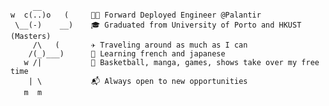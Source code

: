          __            
    w  c(..)o   (     👨‍💻 Forward Deployed Engineer @Palantir
     \__(-)    __)    🎓 Graduated from University of Porto and HKUST (Masters)
         /\   (       ✈️ Traveling around as much as I can
        /(_)___)      🥐 Learning french and japanese
       w /|           🏀 Basketball, manga, games, shows take over my free time
        | \           📬 Always open to new opportunities
       m  m           

<!--
**GambuzX/GambuzX** is a ✨ _special_ ✨ repository because its `README.md` (this file) appears on your GitHub profile.

Here are some ideas to get you started:

[Gap semester] Master's in Informatics and Computing Engineering @FEUP
🚩 Hacking at CTFs with CaptureTheFrancesinha

- 🔭 I’m currently working on ...
- 🌱 I’m currently learning ...
- 👯 I’m looking to collaborate on ...
- 🤔 I’m looking for help with ...
- 💬 Ask me about ...
- 📫 How to reach me: ...
- 😄 Pronouns: ...
- ⚡ Fun fact: ...
-->
